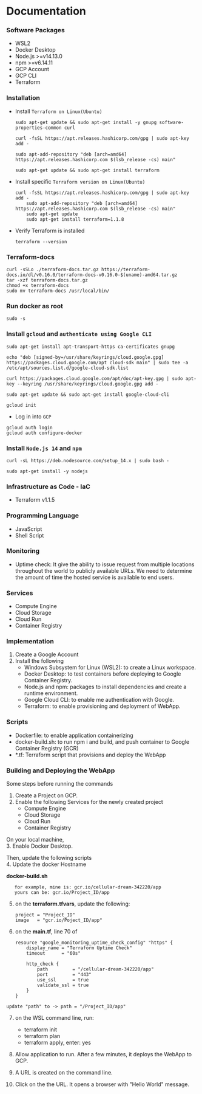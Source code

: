 # Documentation

### Software Packages
- WSL2
- Docker Desktop
- Node.js >=v14.13.0 
- npm >=v6.14.11
- GCP Account
- GCP CLI
- Terraform

### Installation
-  Install `Terraform on Linux(Ubuntu)`
	```
	sudo apt-get update && sudo apt-get install -y gnupg software-properties-common curl
	```
	```
	curl -fsSL https://apt.releases.hashicorp.com/gpg | sudo apt-key add -
	```
	```
	sudo apt-add-repository "deb [arch=amd64] https://apt.releases.hashicorp.com $(lsb_release -cs) main"
	```
	```
	sudo apt-get update && sudo apt-get install terraform
	```
	
- Install specific `Terraform version on Linux(Ubuntu)`
	```
	curl -fsSL https://apt.releases.hashicorp.com/gpg | sudo apt-key add -
        sudo apt-add-repository "deb [arch=amd64] https://apt.releases.hashicorp.com $(lsb_release -cs) main"
        sudo apt-get update
        sudo apt-get install terraform=1.1.8
	```
- Verify Terraform is installed
	```
	terraform --version
	```
	
### Terraform-docs
```
curl -sSLo ./terraform-docs.tar.gz https://terraform-docs.io/dl/v0.16.0/terraform-docs-v0.16.0-$(uname)-amd64.tar.gz
tar -xzf terraform-docs.tar.gz
chmod +x terraform-docs
sudo mv terraform-docs /usr/local/bin/
```


### Run docker as root
```	
sudo -s
```

### Install `gcloud` and `authenticate using Google CLI`
```
sudo apt-get install apt-transport-https ca-certificates gnupg
```
```
echo "deb [signed-by=/usr/share/keyrings/cloud.google.gpg] https://packages.cloud.google.com/apt cloud-sdk main" | sudo tee -a /etc/apt/sources.list.d/google-cloud-sdk.list
```
```
curl https://packages.cloud.google.com/apt/doc/apt-key.gpg | sudo apt-key --keyring /usr/share/keyrings/cloud.google.gpg add -
```
```
sudo apt-get update && sudo apt-get install google-cloud-cli
```
```
gcloud init
```
- Log in into `GCP`
```
gcloud auth login
gcloud auth configure-docker
```

### Install `Node.js 14` and `npm`
```
curl -sL https://deb.nodesource.com/setup_14.x | sudo bash -
```
```
sudo apt-get install -y nodejs
```
### Infrastructure as Code - IaC
- Terraform v1.1.5

### Programming Language
- JavaScript
- Shell Script


### Monitoring
- Uptime check: It give the ability to issue request from multiple locations throughout the world to publicly available URLs. We need to determine the amount of time the hosted service is available to end users.

### Services
- Compute Engine
- Cloud Storage
- Cloud Run
- Container Registry


### Implementation
1. Create a Google Account
2. Install the following
	- Windows Subsystem for Linux (WSL2): to create a Linux workspace.
	- Docker Desktop: to test containers before deploying to Google Container Registry.
	- Node.js and npm: packages to install dependencies and create a runtime environment.
	- Google Cloud CLI: to enable me authentication with Google.
	- Terraform: to enable provisioning and deployment of WebApp.

### Scripts 
- Dockerfile: to enable application containerizing 
- docker-build.sh: to run npm i and build, and push container to Google Container Registry (GCR)
- *.tf: Terraform script that provisions and deploy the WebApp

### Building and Deploying the WebApp

Some steps before running the commands
1. Create a Project on GCP.
2. Enable the following Services for the newly created project
	- Compute Engine
	- Cloud Storage
	- Cloud Run
	- Container Registry

On your local machine, <br />
3.	Enable Docker Desktop. <br />


Then, update the following scripts <br />
4. Update the docker Hostname

 **docker-build.sh**
 ```
	for example, mine is: gcr.io/cellular-dream-342220/app
	yours can be: gcr.io/Project_ID/app
```
5.	on the **terraform.tfvars**, update the following:
	```
	project	= "Project_ID"
	image	= "gcr.io/Poject_ID/app"
	```
6.	on the **main.tf**, line 70 of 
	```
	resource "google_monitoring_uptime_check_config" "https" {
		display_name = "Terraform Uptime Check"
  		timeout      = "60s"

		http_check {
			path         = "/cellular-dream-342220/app"
			port         = "443"
			use_ssl      = true
			validate_ssl = true
		}
	}

	```

```
update "path" to -> path = "/Project_ID/app"
```


7. on the WSL command line, run:
	-	terraform init
	- 	terraform plan
	-	terraform apply, enter: yes

8. Allow application to run. After a few minutes, it deploys the WebApp to GCP.
9. A URL is created on the command line.
10. Click on the the URL. It opens a browser with "Hello World" message.
